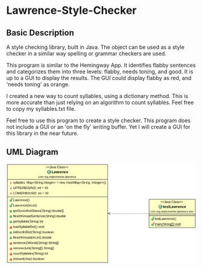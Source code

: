 # Lawrence-Style-Checker
## Basic Description
A style checking library, built in Java. The object can be used as a style checker in a similar way spelling or grammar checkers are used. 

This program is similar to the Hemingway App. It identifies flabby sentences and categorizes them into three levels: flabby, needs toning, and good. It is up to a GUI to display the results. The GUI could display flabby as red, and 'needs toning' as orange. 

I created a new way to count syllables, using a dictionary method. This is more accurate than just relying on an algorithm to count syllables. Feel free to copy my syllables.txt file. 

Feel free to use this program to create a style checker. This program does not include a GUI or an 'on the fly' writing buffer. Yet I will create a GUI for this library in the near future. 
## UML Diagram
![UML diagram of Lawrence class](/LawrenceUML.png?raw=true "Lawrence App UML Diagram")
